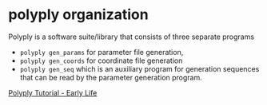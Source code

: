 # polyply organization

Polyply is a software suite/library that consists of three separate programs
- `polyply gen_params` for parameter file generation,
- `polyply gen_coords` for coordinate file generation
- `polyply gen_seq` which is an auxiliary program for generation sequences that can be read by the parameter generation program.


[Polyply Tutorial - Early Life](https://github.com/marrink-lab/polyply_regression_tests/blob/main/examples/liquid_liquid_phase_separation/PolyplyTutorial.ipynb)